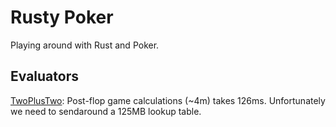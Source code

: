 # Rusty Poker

Playing around with Rust and Poker.


## Evaluators
[TwoPlusTwo](https://www.codingthewheel.com/archives/poker-hand-evaluator-roundup/#2p2): Post-flop game calculations (~4m) takes 126ms. Unfortunately we need to sendaround a 125MB lookup table.




